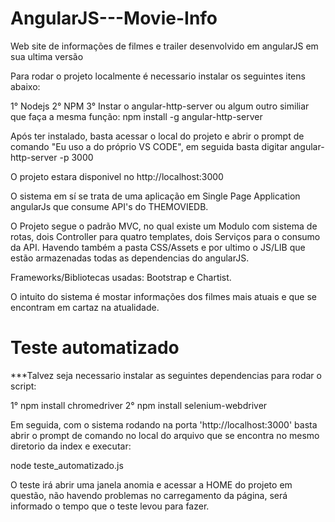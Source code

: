 # AngularJS---Movie-Info
Web site de informações de filmes e trailer desenvolvido em angularJS em sua ultima versão

Para rodar o projeto localmente é necessario instalar os seguintes itens abaixo:

1° Nodejs
2° NPM
3° Instar o angular-http-server ou algum outro similiar que faça a mesma função:
npm install -g angular-http-server

Após ter instalado, basta acessar o local do projeto e abrir o prompt de comando "Eu uso a do próprio VS CODE", em seguida
basta digitar angular-http-server -p 3000

O projeto estara disponivel no http://localhost:3000

O sistema em sí se trata de uma aplicação em Single Page Application angularJs que consume API's do THEMOVIEDB.

O Projeto segue o padrão MVC, no qual existe um Modulo com sistema de rotas, dois Controller para quatro templates, dois Serviços para o consumo da API.
Havendo também a pasta CSS/Assets e por ultimo o JS/LIB que estão armazenadas todas as dependencias do angularJS.

Frameworks/Bibliotecas usadas: Bootstrap e Chartist.

O intuito do sistema é mostar informações dos filmes mais atuais e que se encontram em cartaz na atualidade.


# Teste automatizado

***Talvez seja necessario instalar as seguintes dependencias para rodar o script:

1° npm install chromedriver
2° npm install selenium-webdriver

Em seguida, com o sistema rodando na porta 'http://localhost:3000' basta abrir o prompt de comando no local do arquivo que se encontra no mesmo diretorio da index e executar:

node teste_automatizado.js

O teste irá abrir uma janela anomia e acessar a HOME do projeto em questão, não havendo problemas no carregamento da página, será informado o tempo que o teste levou para fazer.
